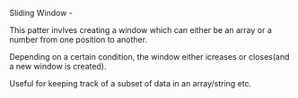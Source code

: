 Sliding Window - 

This patter invlves creating a window which can either be an array or a number from one position to another. 

Depending on a certain condition, the window either icreases or closes(and a new window is created).

Useful for keeping track of a subset of data in an array/string etc.